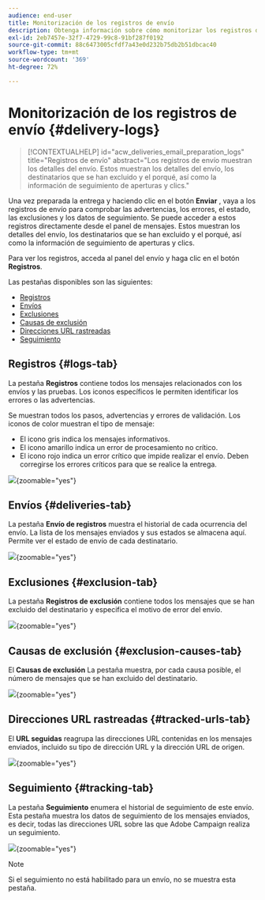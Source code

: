 ```yaml
---
audience: end-user
title: Monitorización de los registros de envío
description: Obtenga información sobre cómo monitorizar los registros de envío
exl-id: 2eb7457e-32f7-4729-99c8-91bf287f0192
source-git-commit: 88c6473005cfdf7a43e0d232b75db2b51dbcac40
workflow-type: tm+mt
source-wordcount: '369'
ht-degree: 72%

---
```


# Monitorización de los registros de envío {#delivery-logs}

>[!CONTEXTUALHELP]
>id="acw_deliveries_email_preparation_logs"
>title="Registros de envío"
>abstract="Los registros de envío muestran los detalles del envío. Estos muestran los detalles del envío, los destinatarios que se han excluido y el porqué, así como la información de seguimiento de aperturas y clics."

Una vez preparada la entrega y haciendo clic en el botón **Enviar** , vaya a los registros de envío para comprobar las advertencias, los errores, el estado, las exclusiones y los datos de seguimiento. Se puede acceder a estos registros directamente desde el panel de mensajes. Estos muestran los detalles del envío, los destinatarios que se han excluido y el porqué, así como la información de seguimiento de aperturas y clics.

Para ver los registros, acceda al panel del envío y haga clic en el botón **Registros**.

Las pestañas disponibles son las siguientes:

* [Registros](#logs-tab)
* [Envíos](#deliveries-tab)
* [Exclusiones](#exclusion-tab)
* [Causas de exclusión](#exclusion-causes)
* [Direcciones URL rastreadas](#tracked-urls)
* [Seguimiento](#tracking)

## Registros {#logs-tab}

La pestaña **Registros** contiene todos los mensajes relacionados con los envíos y las pruebas. Los iconos específicos le permiten identificar los errores o las advertencias.

Se muestran todos los pasos, advertencias y errores de validación. Los iconos de color muestran el tipo de mensaje:

* El icono gris indica los mensajes informativos.
* El icono amarillo indica un error de procesamiento no crítico.
* El icono rojo indica un error crítico que impide realizar el envío. Deben corregirse los errores críticos para que se realice la entrega.

![](assets/logs.png){zoomable=&quot;yes&quot;}


## Envíos {#deliveries-tab}

La pestaña **Envío de registros** muestra el historial de cada ocurrencia del envío. La lista de los mensajes enviados y sus estados se almacena aquí. Permite ver el estado de envío de cada destinatario.

![](assets/logs2.png){zoomable=&quot;yes&quot;}

## Exclusiones {#exclusion-tab}

La pestaña **Registros de exclusión** contiene todos los mensajes que se han excluido del destinatario y especifica el motivo de error del envío.

![](assets/logs3.png){zoomable=&quot;yes&quot;}

## Causas de exclusión {#exclusion-causes-tab}

El **Causas de exclusión** La pestaña muestra, por cada causa posible, el número de mensajes que se han excluido del destinatario.

![](assets/logs4.png){zoomable=&quot;yes&quot;}

## Direcciones URL rastreadas {#tracked-urls-tab}

El **URL seguidas** reagrupa las direcciones URL contenidas en los mensajes enviados, incluido su tipo de dirección URL y la dirección URL de origen.

![](assets/logs5.png){zoomable=&quot;yes&quot;}

## Seguimiento {#tracking-tab}

La pestaña **Seguimiento** enumera el historial de seguimiento de este envío. Esta pestaña muestra los datos de seguimiento de los mensajes enviados, es decir, todas las direcciones URL sobre las que Adobe Campaign realiza un seguimiento.


![](assets/logs6.png){zoomable=&quot;yes&quot;}

>[!NOTE]
>
>Si el seguimiento no está habilitado para un envío, no se muestra esta pestaña.